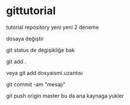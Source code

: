 # gittutorial
tutorial repository
yeni yeni 2 deneme 

dosaya değiştir

git status de degişikliğe bak

git add . 

veya 
git add dosyaismi.uzantısı

git commit -am "mesajı"

git push origin master bu da ana kaynaga yukler